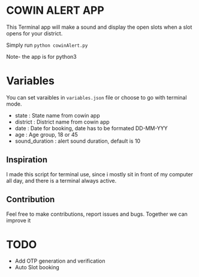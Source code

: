 # COWIN ALERT APP
This Terminal app will make a sound and display the open slots when a slot opens for your district.

Simply run `python cowinAlert.py`

Note- the app is for python3

# Variables
You can set varaibles in `variables.json` file or choose to go with terminal mode.
- state : State name from cowin app
- district : District name from cowin app
- date : Date for booking, date has to be formated DD-MM-YYY
- age : Age group, 18 or 45
- sound_duration : alert sound duration, default is 10

## Inspiration
I made this script for terminal use, since i mostly sit in front of my computer all day, and there is a terminal always active.

## Contribution
Feel free to make contributions, report issues and bugs. Together we can improve it

# TODO
- Add OTP generation and verification
- Auto Slot booking